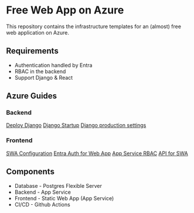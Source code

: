 # Free Web App on Azure

This repository contains the infrastructure templates for an (almost) free web application on Azure. 

## Requirements

- Authentication handled by Entra
- RBAC in the backend
- Support Django & React

## Azure Guides

### Backend

[Deploy Django](https://learn.microsoft.com/en-us/azure/app-service/tutorial-python-postgresql-app?tabs=flask%2Cwindows&pivots=azure-portal)
[Django Startup](https://stackoverflow.com/questions/60807485/running-migrations-as-a-part-of-an-ms-azure-app-service-release-pipeline-for-a-d)
[Django production settings](https://learn.microsoft.com/en-us/azure/app-service/configure-language-python#production-settings-for-django-apps)

### Frontend

[SWA Configuration](https://learn.microsoft.com/en-us/azure/static-web-apps/configuration)
[Entra Auth for Web App](https://learn.microsoft.com/en-us/azure/app-service/configure-authentication-provider-aad?tabs=workforce-tenant)
[App Service RBAC](https://learn.microsoft.com/en-us/azure/azure-app-configuration/concept-enable-rbac)
[API for SWA](https://learn.microsoft.com/en-us/azure/static-web-apps/apis-app-service)


## Components

- Database - Postgres Flexible Server
- Backend - App Service
- Frontend - Static Web App (App Service)
- CI/CD - Github Actions
